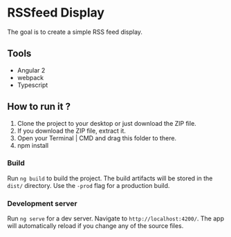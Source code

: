 # RSSfeed Display

The goal is to create a simple RSS feed display.

## Tools
* Angular 2
* webpack
* Typescript

## How to run it ?
1. Clone the project to your desktop or just download the ZIP file.
2. If you download the ZIP file, extract it.
3. Open your Terminal | CMD and drag this folder to there.
4. npm install

### Build
Run `ng build` to build the project. The build artifacts will be stored in the `dist/` directory. Use the `-prod` flag for a production build.

### Development server
Run `ng serve` for a dev server. Navigate to `http://localhost:4200/`. The app will automatically reload if you change any of the source files.




